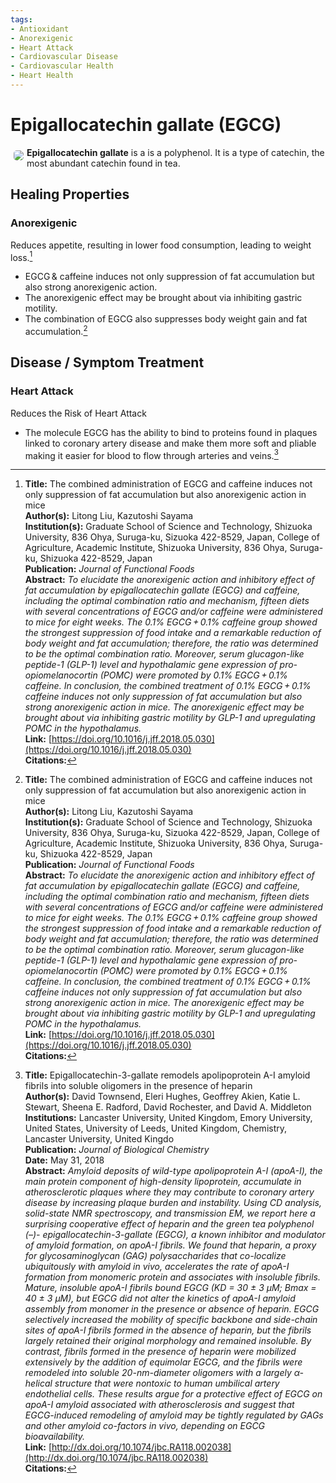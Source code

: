 ```yaml
---
tags: 
- Antioxidant
- Anorexigenic
- Heart Attack
- Cardiovascular Disease
- Cardiovascular Health
- Heart Health
---
```

# Epigallocatechin gallate (EGCG)

<img src="https://res.cloudinary.com/alchemist-cookbook/image/upload/w_200,f_auto/healing-items/Epigallocatechin gallate.jpg" style="border-radius: 5px; float:left; margin: 5px;">**Epigallocatechin gallate** is a is a polyphenol.  It is a type of catechin, the most abundant catechin found in tea.

## Healing Properties

### Anorexigenic

Reduces appetite, resulting in lower food consumption, leading to weight loss.[^2]

- EGCG & caffeine induces not only suppression of fat accumulation but also strong anorexigenic action.
- The anorexigenic effect may be brought about via inhibiting gastric motility.
- The combination of EGCG also suppresses body weight gain and fat accumulation.[^2]

## Disease / Symptom Treatment

### Heart Attack

Reduces the Risk of Heart Attack

- The molecule EGCG has the ability to bind to proteins found in plaques linked to coronary artery disease and make them more soft and pliable making it easier for blood to flow through arteries and veins.[^1]

[^1]: **Title:** Epigallocatechin-3-gallate remodels apolipoprotein A-I amyloid fibrils into soluble oligomers in the presence of heparin<br>**Author(s):** David Townsend, Eleri Hughes, Geoffrey Akien, Katie L. Stewart, Sheena E. Radford, David Rochester, and David A. Middleton<br>**Institutions:** Lancaster University, United Kingdom, Emory University, United States, University of Leeds, United Kingdom, Chemistry, Lancaster University, United Kingdo <br>**Publication:** <i>Journal of Biological Chemistry</i><br>**Date:** May 31, 2018<br>**Abstract:** <i>Amyloid deposits of wild-type apolipoprotein A-I (apoA-I), the main protein component of high-density lipoprotein, accumulate in atherosclerotic plaques where they may contribute to coronary artery disease by increasing plaque burden and instability. Using CD analysis, solid-state NMR spectroscopy, and transmission EM, we report here a surprising cooperative effect of heparin and the green tea polyphenol (–)- epigallocatechin-3-gallate (EGCG), a known inhibitor and modulator of amyloid formation, on apoA-I fibrils. We found that heparin, a proxy for glycosaminoglycan (GAG) polysaccharides that co-localize ubiquitously with amyloid in vivo, accelerates the rate of apoA-I formation from monomeric protein and associates with insoluble fibrils. Mature, insoluble apoA-I fibrils bound EGCG (KD = 30 ± 3 μM; Bmax = 40 ± 3 μM), but EGCG did not alter the kinetics of apoA-I amyloid assembly from monomer in the presence or absence of heparin. EGCG selectively increased the mobility of specific backbone and side-chain sites of apoA-I fibrils formed in the absence of heparin, but the fibrils largely retained their original morphology and remained insoluble. By contrast, fibrils formed in the presence of heparin were mobilized extensively by the addition of equimolar EGCG, and the fibrils were remodeled into soluble 20-nm-diameter oligomers with a largely α-helical structure that were nontoxic to human umbilical artery endothelial cells. These results argue for a protective effect of EGCG on apoA-I amyloid associated with atherosclerosis and suggest that EGCG-induced remodeling of amyloid may be tightly regulated by GAGs and other amyloid co-factors in vivo, depending on EGCG bioavailability.</i><br>**Link:** [http://dx.doi.org/10.1074/jbc.RA118.002038](http://dx.doi.org/10.1074/jbc.RA118.002038)<br>**Citations:**   
[^2]: **Title:** The combined administration of EGCG and caffeine induces not only suppression of fat accumulation but also anorexigenic action in mice<br>**Author(s):** Litong Liu, Kazutoshi Sayama<br>**Institution(s):** Graduate School of Science and Technology, Shizuoka University, 836 Ohya, Suruga-ku, Sizuoka 422-8529, Japan, College of Agriculture, Academic Institute, Shizuoka University, 836 Ohya, Suruga-ku, Shizuoka 422-8529, Japan<br>**Publication:** <i>Journal of Functional Foods</i><br>**Abstract:** <i>To elucidate the anorexigenic action and inhibitory effect of fat accumulation by epigallocatechin gallate (EGCG) and caffeine, including the optimal combination ratio and mechanism, fifteen diets with several concentrations of EGCG and/or caffeine were administered to mice for eight weeks. The 0.1% EGCG + 0.1% caffeine group showed the strongest suppression of food intake and a remarkable reduction of body weight and fat accumulation; therefore, the ratio was determined to be the optimal combination ratio. Moreover, serum glucagon-like peptide-1 (GLP-1) level and hypothalamic gene expression of pro-opiomelanocortin (POMC) were promoted by 0.1% EGCG + 0.1% caffeine. In conclusion, the combined treatment of 0.1% EGCG + 0.1% caffeine induces not only suppression of fat accumulation but also strong anorexigenic action in mice. The anorexigenic effect may be brought about via inhibiting gastric motility by GLP-1 and upregulating POMC in the hypothalamus.</i><br>**Link:** [https://doi.org/10.1016/j.jff.2018.05.030](https://doi.org/10.1016/j.jff.2018.05.030)<br>**Citations:**   